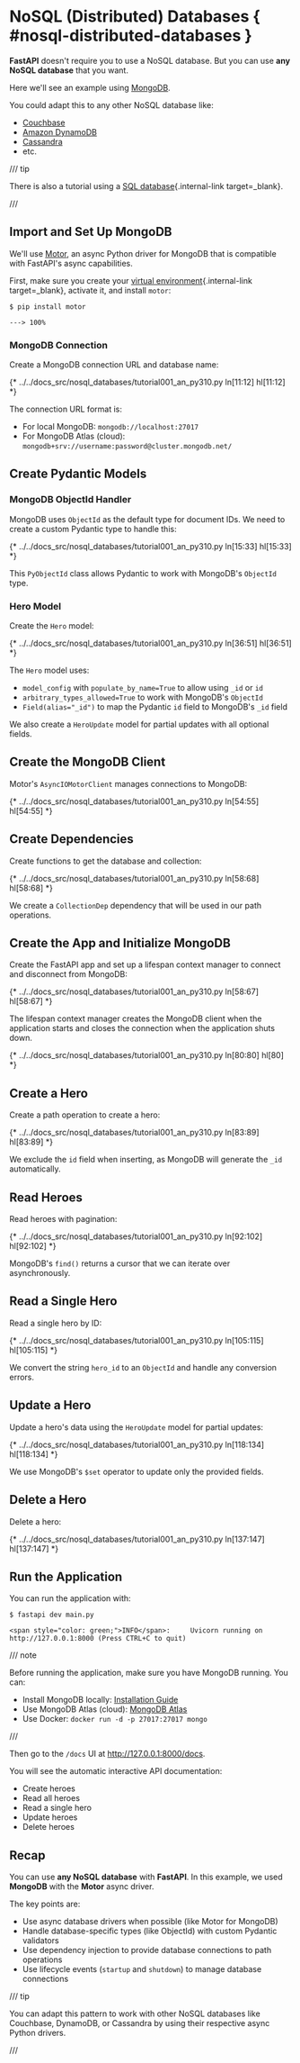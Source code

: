 # NoSQL (Distributed) Databases { #nosql-distributed-databases }

**FastAPI** doesn't require you to use a NoSQL database. But you can use **any NoSQL database** that you want.

Here we'll see an example using <a href="https://www.mongodb.com/" class="external-link" target="_blank">MongoDB</a>.

You could adapt this to any other NoSQL database like:

* <a href="https://couchbase.com/" class="external-link" target="_blank">Couchbase</a>
* <a href="https://aws.amazon.com/dynamodb/" class="external-link" target="_blank">Amazon DynamoDB</a>
* <a href="https://cassandra.apache.org/" class="external-link" target="_blank">Cassandra</a>
* etc.

/// tip

There is also a tutorial using a [SQL database](./sql-databases.md){.internal-link target=_blank}.

///

## Import and Set Up MongoDB

We'll use <a href="https://motor.readthedocs.io/" class="external-link" target="_blank">Motor</a>, an async Python driver for MongoDB that is compatible with FastAPI's async capabilities.

First, make sure you create your [virtual environment](../virtual-environments.md){.internal-link target=_blank}, activate it, and install `motor`:

<div class="termy">

```console
$ pip install motor

---> 100%
```

</div>

### MongoDB Connection

Create a MongoDB connection URL and database name:

{* ../../docs_src/nosql_databases/tutorial001_an_py310.py ln[11:12] hl[11:12] *}

The connection URL format is:

* For local MongoDB: `mongodb://localhost:27017`
* For MongoDB Atlas (cloud): `mongodb+srv://username:password@cluster.mongodb.net/`

## Create Pydantic Models

### MongoDB ObjectId Handler

MongoDB uses `ObjectId` as the default type for document IDs. We need to create a custom Pydantic type to handle this:

{* ../../docs_src/nosql_databases/tutorial001_an_py310.py ln[15:33] hl[15:33] *}

This `PyObjectId` class allows Pydantic to work with MongoDB's `ObjectId` type.

### Hero Model

Create the `Hero` model:

{* ../../docs_src/nosql_databases/tutorial001_an_py310.py ln[36:51] hl[36:51] *}

The `Hero` model uses:

* `model_config` with `populate_by_name=True` to allow using `_id` or `id`
* `arbitrary_types_allowed=True` to work with MongoDB's `ObjectId`
* `Field(alias="_id")` to map the Pydantic `id` field to MongoDB's `_id` field

We also create a `HeroUpdate` model for partial updates with all optional fields.

## Create the MongoDB Client

Motor's `AsyncIOMotorClient` manages connections to MongoDB:

{* ../../docs_src/nosql_databases/tutorial001_an_py310.py ln[54:55] hl[54:55] *}

## Create Dependencies

Create functions to get the database and collection:

{* ../../docs_src/nosql_databases/tutorial001_an_py310.py ln[58:68] hl[58:68] *}

We create a `CollectionDep` dependency that will be used in our path operations.

## Create the App and Initialize MongoDB

Create the FastAPI app and set up a lifespan context manager to connect and disconnect from MongoDB:

{* ../../docs_src/nosql_databases/tutorial001_an_py310.py ln[58:67] hl[58:67] *}

The lifespan context manager creates the MongoDB client when the application starts and closes the connection when the application shuts down.

{* ../../docs_src/nosql_databases/tutorial001_an_py310.py ln[80:80] hl[80] *}

## Create a Hero

Create a path operation to create a hero:

{* ../../docs_src/nosql_databases/tutorial001_an_py310.py ln[83:89] hl[83:89] *}

We exclude the `id` field when inserting, as MongoDB will generate the `_id` automatically.

## Read Heroes

Read heroes with pagination:

{* ../../docs_src/nosql_databases/tutorial001_an_py310.py ln[92:102] hl[92:102] *}

MongoDB's `find()` returns a cursor that we can iterate over asynchronously.

## Read a Single Hero

Read a single hero by ID:

{* ../../docs_src/nosql_databases/tutorial001_an_py310.py ln[105:115] hl[105:115] *}

We convert the string `hero_id` to an `ObjectId` and handle any conversion errors.

## Update a Hero

Update a hero's data using the `HeroUpdate` model for partial updates:

{* ../../docs_src/nosql_databases/tutorial001_an_py310.py ln[118:134] hl[118:134] *}

We use MongoDB's `$set` operator to update only the provided fields.

## Delete a Hero

Delete a hero:

{* ../../docs_src/nosql_databases/tutorial001_an_py310.py ln[137:147] hl[137:147] *}

## Run the Application

You can run the application with:

<div class="termy">

```console
$ fastapi dev main.py

<span style="color: green;">INFO</span>:     Uvicorn running on http://127.0.0.1:8000 (Press CTRL+C to quit)
```

</div>

/// note

Before running the application, make sure you have MongoDB running. You can:

* Install MongoDB locally: <a href="https://www.mongodb.com/docs/manual/installation/" class="external-link" target="_blank">Installation Guide</a>
* Use MongoDB Atlas (cloud): <a href="https://www.mongodb.com/cloud/atlas" class="external-link" target="_blank">MongoDB Atlas</a>
* Use Docker: `docker run -d -p 27017:27017 mongo`

///

Then go to the `/docs` UI at <a href="http://127.0.0.1:8000/docs" class="external-link" target="_blank">http://127.0.0.1:8000/docs</a>.

You will see the automatic interactive API documentation:

* Create heroes
* Read all heroes
* Read a single hero
* Update heroes
* Delete heroes

## Recap

You can use **any NoSQL database** with **FastAPI**. In this example, we used **MongoDB** with the **Motor** async driver.

The key points are:

* Use async database drivers when possible (like Motor for MongoDB)
* Handle database-specific types (like ObjectId) with custom Pydantic validators
* Use dependency injection to provide database connections to path operations
* Use lifecycle events (`startup` and `shutdown`) to manage database connections

/// tip

You can adapt this pattern to work with other NoSQL databases like Couchbase, DynamoDB, or Cassandra by using their respective async Python drivers.

///
